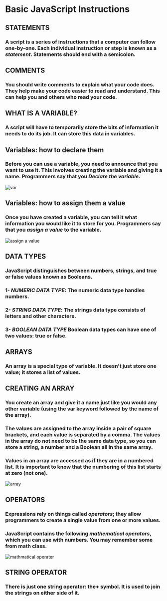 # Basic JavaScript Instructions
## STATEMENTS 
### A script is a series of instructions that a computer can follow one-by-one. Each individual instruction or step is known as a *statement*. Statements should end with a semicolon. 
## COMMENTS 
### You should write comments to explain what your code does. They help make your code easier to read and understand. This can help you and others who read your code. 
## WHAT IS A VARIABLE? 
### A script will have to temporarily store the bits of information it needs to do its job. It can store this data in variables. 
## Variables: how to declare them
### Before you can use a variable, you need to announce that you want to use it. This involves creating the variable and giving it a name. Programmers say that you *Declare the variable*.
![var](https://user-images.githubusercontent.com/70091044/92334840-3bf89c80-f09a-11ea-890c-8e4a6cdbe8ea.PNG)
## Variables: how to assign them a value
### Once you have created a variable, you can tell it what information you would like it to store for you. Programmers say that you *assign a value* to the variable.
![assign a value](https://user-images.githubusercontent.com/70091044/92334894-c214e300-f09a-11ea-8fc3-1fbe60ffdea9.PNG)
## DATA TYPES 
### JavaScript distinguishes between numbers, strings, and true or false values known as Booleans. 
### 1- *NUMERIC DATA TYPE*: The numeric data type handles numbers.
### 2- *STRING DATA TYPE*: The strings data type consists of letters and other characters. 
### 3- *BOOLEAN DATA TYPE* Boolean data types can have one of two values: true or false. 
## ARRAYS 
### An array is a special type of variable. It doesn't just store one value; it stores a list of values. 
## CREATING AN ARRAY
### You create an array and give it a name just like you would any other variable (using the var keyword followed by the name of the array).
### The values are assigned to the array inside a pair of square brackets, and each value is separated by a comma. The values in the array do not need to be the same data type, so you can store a string, a number and a Boolean all in the same array. 
### Values in an array are accessed as if they are in a numbered list. It is important to know that the numbering of this list starts at zero (not one). 
![array](https://user-images.githubusercontent.com/70091044/92335057-f341e300-f09b-11ea-97b0-82de4f290850.PNG)
## OPERATORS 
### Expressions rely on things called *operators*; they allow programmers to create a single value from one or more values. 
### JavaScript contains the following *mathematical operators*, which you can use with numbers. You may remember some from math class. 
![mathmatical operater](https://user-images.githubusercontent.com/70091044/92335126-bd512e80-f09c-11ea-88aa-d7c9744592e1.PNG)
## STRING OPERATOR 
### There is just one string operator: the+ symbol. It is used to join the strings on either side of it. 


